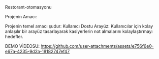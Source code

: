 Restorant-otomasyonu

Projenin Amacı:


Projenin temel amacı şudur:
Kullanıcı Dostu Arayüz: Kullanıcılar için kolay anlaşılır bir arayüz tasarlayarak kasiyerlerin not almalarını kolaylaştırmayı hedefler.

DEMO VİDEOSU:
https://github.com/user-attachments/assets/e756f6e0-e67a-4235-9d2a-18182747ef47

